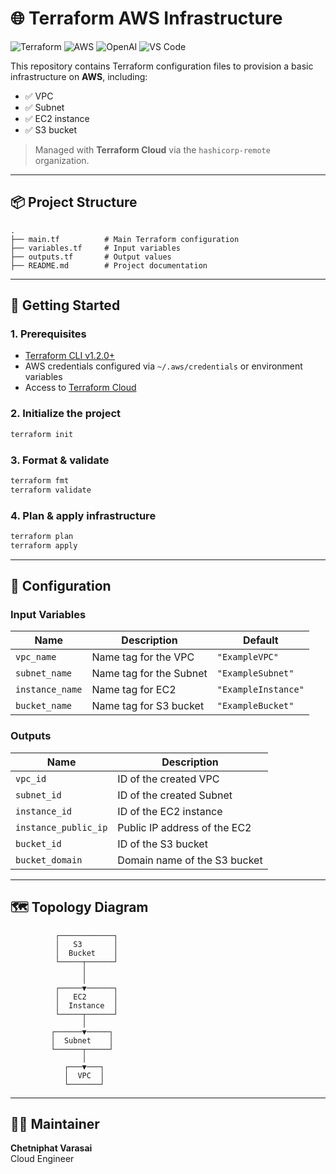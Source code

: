 # 🌐 Terraform AWS Infrastructure

![Terraform](https://img.shields.io/badge/Terraform-v1.2%2B-5C4EE5?logo=terraform)
![AWS](https://img.shields.io/badge/AWS-Cloud-orange?logo=amazon-aws)
![OpenAI](https://img.shields.io/badge/OpenAI-ChatGPT_4-10a37f?logo=openai&logoColor=white)
![VS Code](https://img.shields.io/badge/Editor-VSCode-007ACC?logo=visual-studio-code)

This repository contains Terraform configuration files to provision a basic infrastructure on **AWS**, including:

- ✅ VPC
- ✅ Subnet
- ✅ EC2 instance
- ✅ S3 bucket

> Managed with **Terraform Cloud** via the `hashicorp-remote` organization.

---

## 📦 Project Structure

```
.
├── main.tf          # Main Terraform configuration
├── variables.tf     # Input variables
├── outputs.tf       # Output values
├── README.md        # Project documentation
```

---

## 🚀 Getting Started

### 1. Prerequisites

- [Terraform CLI v1.2.0+](https://www.terraform.io/downloads)
- AWS credentials configured via `~/.aws/credentials` or environment variables
- Access to [Terraform Cloud](https://app.terraform.io/)

### 2. Initialize the project

```bash
terraform init
```

### 3. Format & validate

```bash
terraform fmt
terraform validate
```

### 4. Plan & apply infrastructure

```bash
terraform plan
terraform apply
```

---

## 🔧 Configuration

### Input Variables

| Name            | Description                    | Default        |
|-----------------|--------------------------------|----------------|
| `vpc_name`      | Name tag for the VPC           | `"ExampleVPC"`      |
| `subnet_name`   | Name tag for the Subnet        | `"ExampleSubnet"`   |
| `instance_name` | Name tag for EC2               | `"ExampleInstance"`  |
| `bucket_name`   | Name tag for S3 bucket         | `"ExampleBucket"`  |

### Outputs

| Name                 | Description                          |
|----------------------|--------------------------------------|
| `vpc_id`             | ID of the created VPC                |
| `subnet_id`          | ID of the created Subnet             |
| `instance_id`        | ID of the EC2 instance               |
| `instance_public_ip` | Public IP address of the EC2         |
| `bucket_id`          | ID of the S3 bucket                  |
| `bucket_domain`      | Domain name of the S3 bucket         |

---

## 🗺️ Topology Diagram

```text
          ┌────────────┐
          │   S3       │
          │  Bucket    │
          └─────┬──────┘
                │
                │
          ┌─────▼──────┐
          │   EC2      │
          │  Instance  │
          └─────┬──────┘
                │
         ┌──────▼─────┐
         │  Subnet    │
         └──────┬─────┘
                │
            ┌───▼───┐
            │  VPC  │
            └───────┘
```

---

## 🙋‍♂️ Maintainer

**Chetniphat Varasai**  
Cloud Engineer  
